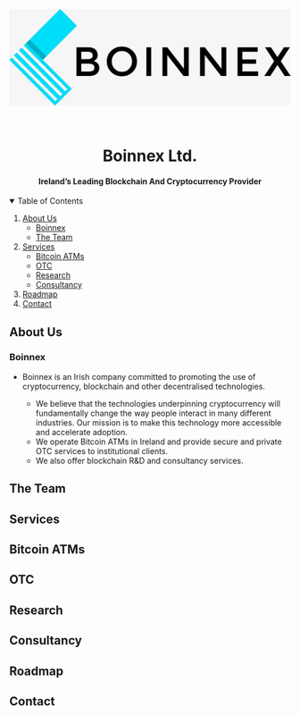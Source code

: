   ![Cover](https://github.com/Boinnex/Boinnex/blob/main/images/cropped-Logo_Boinnex-scaled-1-1536x527.jpg)

<br />
<p align="center">
  <h1 align="center">Boinnex Ltd.</h1>
  <h4 align="center">Ireland’s Leading Blockchain And Cryptocurrency Provider</h4>

<!--
  <p align="center">
    <br />
       <a href="https://github.com/othneildrew/Best-README-Template"><strong>Explore the docs »</strong></a>
    <br />
    <br />
       <a href="https://github.com/othneildrew/Best-README-Template">View Demo</a>
    ·
       <a href="https://github.com/othneildrew/Best-README-Template/issues">Report Bug</a>
    ·
       <a href="https://github.com/othneildrew/Best-README-Template/issues">Request Feature</a>
  </p>
  
  -->

</p>


<!-- TABLE OF CONTENTS -->
<details open="open">
  <summary>Table of Contents</summary>
  <ol>
    <li>
      <a href="#about-us">About Us</a>
      <ul>
        <li><a href="#boinnex">Boinnex</a></li>
        <li><a href="#the-team">The Team</a></li>
      </ul>
    </li>
    <li>
      <a href="#services">Services</a>
      <ul>
        <li><a href="#bitcoin-atms">Bitcoin ATMs</a></li>
        <li><a href="#otc">OTC</a></li>
        <li><a href="#research">Research</a></li>
        <li><a href="#consultancy">Consultancy</a></li>
      </ul>
    </li>
    <li><a href="#roadmap">Roadmap</a></li>
    <li><a href="#contact">Contact</a></li>
  </ol>
</details>


## About Us




### Boinnex

- Boinnex is an Irish company committed to promoting the use of cryptocurrency, blockchain and other decentralised technologies.

  - We believe that the technologies underpinning cryptocurrency will fundamentally change the way people interact in many different industries. Our mission is to make this technology more accessible and accelerate adoption.
  - We operate Bitcoin ATMs in Ireland and provide secure and private OTC services to institutional clients.
  - We also offer blockchain R&D and consultancy services.

## The Team
## Services
## Bitcoin ATMs
## OTC
## Research
## Consultancy
## Roadmap
## Contact
